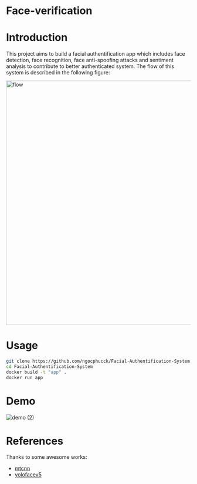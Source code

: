 Face-verification
=====

# Introduction

This project aims to build a facial authentification app which includes face detection, face recognition, face anti-spoofing attacks and sentiment analysis to contribute to better authenticated system. The flow of this system is described in the following figure:

<img width="667" alt="flow" src="https://user-images.githubusercontent.com/53470099/193184374-bf18a188-7267-473c-9198-e9ab2fc9c79b.png">

# Usage
```bash
git clone https://github.com/ngocphucck/Facial-Authentification-System.git
cd Facial-Authentification-System
docker build -t "app" .
docker run app
```
# Demo
![demo (2)](https://user-images.githubusercontent.com/53470099/193184281-7ea17e9b-809a-4684-845a-4a92ffab7b43.gif)

# References
Thanks to some awesome works:

- [mtcnn](https://github.com/timesler/facenet-pytorch)
- [yolofacev5](https://github.com/elyha7/yoloface])
